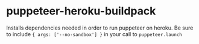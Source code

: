 # puppeteer-heroku-buildpack

Installs dependencies needed in order to run puppeteer on heroku. Be sure to include `{ args:
['--no-sandbox'] }` in your call to `puppeteer.launch`
